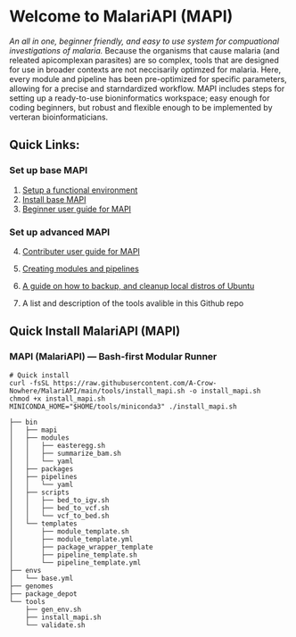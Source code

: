 # Welcome to MalariAPI (MAPI)
_An all in one, beginner friendly, and easy to use system for compuational investigations of malaria._ 
Because the organisms that cause malaria (and releated apicomplexan parasites) are so complex, tools that are designed for use in broader contexts are not neccisarily optimzed for malaria. Here, every module and pipeline has been pre-optimized for specific parameters, allowing for a precise and starndardized workflow. MAPI includes steps for setting up a ready-to-use bioninformatics workspace; easy enough for coding beginners, but robust and flexible enough to be implemented by verteran bioinformaticians. 
## Quick Links:
   ### Set up base MAPI
   1. [Setup a functional environment](docs/setup_MalariAPI.md) 
   2. [Install base MAPI](https://github.com/A-Crow-Nowhere/MalariAPI/blob/main/docs/PopulateMAPI.md)
   3. [Beginner user guide for MAPI](https://github.com/A-Crow-Nowhere/MalariAPI/blob/main/docs/user.md)
   ### Set up advanced MAPI
   4. [Contributer user guide for MAPI](https://github.com/A-Crow-Nowhere/MalariAPI/blob/main/docs/contributer.md)
      
   6. [Creating modules and pipelines](docs/wrapping_tools.md)
   5. [A guide on how to backup, and cleanup local distros of Ubuntu](docs/distro_backup.md)
   6. A list and description of the tools avalible in this Github repo

## Quick Install MalariAPI (MAPI)
### MAPI (MalariAPI) — Bash-first Modular Runner
```
# Quick install
curl -fsSL https://raw.githubusercontent.com/A-Crow-Nowhere/MalariAPI/main/tools/install_mapi.sh -o install_mapi.sh
chmod +x install_mapi.sh
MINICONDA_HOME="$HOME/tools/miniconda3" ./install_mapi.sh
```

```MalariAPI/
├── bin
│   ├── mapi
│   ├── modules
│   │   ├── easteregg.sh
│   │   ├── summarize_bam.sh
│   │   └── yaml
│   ├── packages
│   ├── pipelines
│   │   └── yaml
│   ├── scripts
│   │   ├── bed_to_igv.sh
│   │   ├── bed_to_vcf.sh
│   │   └── vcf_to_bed.sh
│   └── templates
│       ├── module_template.sh
│       ├── module_template.yml
│       ├── package_wrapper_template
│       ├── pipeline_template.sh
│       └── pipeline_template.yml
├── envs
│   └── base.yml
├── genomes
├── package_depot
└── tools
    ├── gen_env.sh
    ├── install_mapi.sh
    └── validate.sh

```
